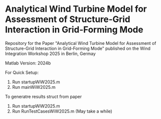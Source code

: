 # Analytical Wind Turbine Model for Assessment of Structure-Grid Interaction in Grid-Forming Mode
Repository for the Paper "Analytical Wind Turbine Model for Assessment of Structure-Grid Interaction in Grid-Forming Mode" published on the Wind Integration Workshop 2025 in Berlin, Germay

Matlab Version: 2024b

For Quick Setup:
1. Run startupWiW2025.m
2. Run mainWiW2025.m

To generatre results struct from paper
1. Run startupWiW2025.m
2. Run RunTestCasesWiW2025.m (May take a while)


